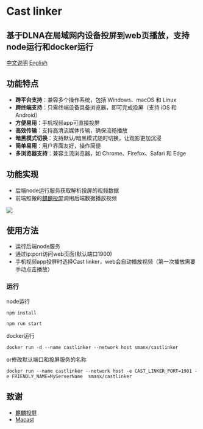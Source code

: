 # Cast linker
## 基于DLNA在局域网内设备投屏到web页播放，支持node运行和docker运行

[中文说明](README_ZH.md)
[English](README.md)

## 功能特点
- **跨平台支持**：兼容多个操作系统，包括 Windows、macOS 和 Linux
- **跨终端支持**：只需终端设备具备浏览器，即可完成投屏（支持 iOS 和 Android）
- **方便易用**：手机视频app可直接投屏
- **高效传输**：支持高清流媒体传输，确保流畅播放
- **暗黑模式切换**：支持默认/暗黑模式随时切换，让观影更加沉浸
- **简单易用**：用户界面友好，操作简便
- **多浏览器支持**：兼容主流浏览器，如 Chrome、Firefox、Safari 和 Edge

## 功能实现
- 后端node运行服务获取解析投屏的视频数据
- 前端照搬的[麒麟投屏](https://github.com/linzxcw/qL-play)调用后端数据播放视频
<img src="https://github.com/linzxcw/qL-play/blob/main/qL-play-w1.png?raw=true" border="0">

## 使用方法
- 运行后端node服务
- 通过ip:port访问web页面(默认端口1900)
- 手机视频app投屏时选择Cast linker，web会自动播放视频（第一次播放需要手动点击播放）

### 运行
node运行
```
npm install
```
```
npm run start
```

docker运行
```
docker run -d --name castlinker --network host smanx/castlinker
```
or修改默认端口和投屏服务的名称
```
docker run --name castlinker --network host -e CAST_LINKER_PORT=1901 -e FRIENDLY_NAME=MyServerName  smanx/castlinker
```

## 致谢  
- [麒麟投屏](https://github.com/linzxcw/qL-play)
- [Macast](https://github.com/xfangfang/Macast)